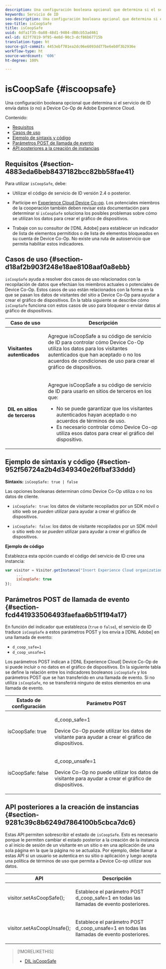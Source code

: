 ```yaml
---
description: Una configuración booleana opcional que determina si el servicio de ID envía datos (o no) a Device Co-Op de Adobe Experience Cloud.
keywords: Servicio de ID
seo-description: Una configuración booleana opcional que determina si el servicio de ID envía datos (o no) a Device Co-Op de Adobe Experience Cloud.
seo-title: isCoopSafe
title: isCoopSafe
uuid: 4dfa1f35-0a88-48d1-9484-d88cb53ad461
exl-id: 827f7819-9f95-4e8d-90c3-dcf86b67715b
translation-type: ht
source-git-commit: 4453ebf701ea2dc06e6093dd77be6eb0f3b2936e
workflow-type: ht
source-wordcount: '606'
ht-degree: 100%

---
```


# isCoopSafe {#iscoopsafe}

Una configuración booleana opcional que determina si el servicio de ID envía datos (o no) a Device Co-Op de Adobe Experience Cloud.

Contenido:

<ul class="simplelist"> 
 <li> <a href="../../library/function-vars/coopsafe.md#section-4883eda6beb8437182bcc82bb58fae41" format="dita" scope="local"> Requisitos </a> </li> 
 <li> <a href="../../library/function-vars/coopsafe.md#section-d18af2b903f248e18ae8108aaf0a8ebb" format="dita" scope="local"> Casos de uso </a> </li> 
 <li> <a href="../../library/function-vars/coopsafe.md#section-952f56724a2b4d349340e26fbaf33ddd" format="dita" scope="local"> Ejemplo de sintaxis y código </a> </li> 
 <li> <a href="../../library/function-vars/coopsafe.md#section-fcd441933506493faefaa6b51f194a17" format="dita" scope="local"> Parámetros POST de llamada de evento </a> </li> 
 <li> <a href="../../library/function-vars/coopsafe.md#section-9281c39c8b6249d7864100b5cbca7dc6" format="dita" scope="local"> API posteriores a la creación de instancias </a> </li> 
</ul>

## Requisitos {#section-4883eda6beb8437182bcc82bb58fae41}

Para utilizar `isCoopSafe`, debe:

* Utilizar el código de servicio de ID versión 2.4 o posterior.
* Participe en [Experience Cloud Device Co-op](https://docs.adobe.com/content/help/es-ES/device-co-op/using/about/overview.html). Los potenciales miembros de la cooperación también deben revisar esta documentación para determinar si `isCoopSafe` soluciona los posibles problemas sobre cómo se utilizan los datos para crear el gráfico de dispositivos.

* Trabaje con su consultor de [!DNL Adobe] para establecer un indicador de lista de elementos permitidos o de lista de elementos bloqueados en su cuenta de Device Co-Op. No existe una ruta de autoservicio que permita habilitar estos indicadores.

## Casos de uso {#section-d18af2b903f248e18ae8108aaf0a8ebb}

`isCoopSafe` ayuda a resolver dos casos de uso relacionados con la recopilación de datos que efectúan los miembros actuales o potenciales de Device Co-Op. Estos casos de uso están relacionados con la forma en la que se pasan los datos de visitantes del sitio a Device Co-Op para ayudar a crear el gráfico de dispositivos. En la tabla siguiente se describe cómo `isCoopSafe` funciona con estos casos de uso para bloquear o enviar datos al gráfico de dispositivos.

<table id="table_A24C63D2A21F47EDBAC8FA5E7BE888D8"> 
 <thead> 
  <tr> 
   <th colname="col1" class="entry"> Caso de uso </th> 
   <th colname="col2" class="entry"> Descripción </th> 
  </tr> 
 </thead>
 <tbody> 
  <tr> 
   <td colname="col1"> <p> <b>Visitantes autenticados</b> </p> </td> 
   <td colname="col2"> <p>Agregue <span class="codeph">isCoopSafe</span> a su código de servicio de ID para controlar cómo Device Co-Op utiliza los datos para los visitantes autenticados que han aceptado o no los acuerdos de condiciones de uso para crear el gráfico de dispositivos. </p> </td> 
  </tr> 
  <tr> 
   <td colname="col1"> <p> <b>DIL en sitios de terceros</b> </p> </td> 
   <td colname="col2"> <p>Agregue <span class="codeph">isCoopSafe</span> a su código de servicio de ID para usarlo en sitios de terceros en los que: </p> <p> 
     <ul id="ul_C27BB26510314834A2A7CD99D46DA4AC"> 
      <li id="li_4E6AE574F18646F09C0CF4553EEA1A9E">No se puede garantizar que los visitantes autenticados hayan aceptado o no acuerdos de términos de uso. </li> 
      <li id="li_26D0561BF32B4278B0A6B5082C17FED8">Es necesario controlar cómo Device Co-op utiliza esos datos para crear el gráfico del dispositivo. </li> 
     </ul> </p> </td> 
  </tr> 
 </tbody> 
</table>

## Ejemplo de sintaxis y código {#section-952f56724a2b4d349340e26fbaf33ddd}

**Sintaxis:** `isCoopSafe: true | false`

Las opciones booleanas determinan cómo Device Co-Op utiliza o no los datos de cliente.

* `isCoopSafe: true`: los datos de visitante recopilados por un SDK móvil o sitio web se *pueden* utilizar para ayudar a crear el gráfico de dispositivos.

* `isCoopSafe: false`: los datos de visitante recopilados por un SDK móvil o sitio web *no se pueden* utilizar para ayudar a crear el gráfico de dispositivos.

**Ejemplo de código**

Establezca esta opción cuando el código del servicio de ID cree una instancia:

```js
var visitor = Visitor.getInstance("Insert Experience Cloud organization ID here",{ 
     ... 
     isCoopSafe: true 
});
```

## Parámetros POST de llamada de evento {#section-fcd441933506493faefaa6b51f194a17}

En función del indicador que establezca (`true` o `false`), el servicio de ID traduce `isCoopSafe` a estos parámetros POST y los envía a [!DNL Adobe] en una llamada de evento:

* `d_coop_safe=1`
* `d_coop_unsafe=1`

Los parámetros POST indican a [!DNL Experience Cloud] Device Co-Op de si puede incluir o no datos en el gráfico de dispositivos. En la siguiente tabla se define la relación entre los indicadores booleanos `isCoopSafe` y los parámetros POST que se han transferido en una llamada de evento. Si no utiliza `isCoopSafe`, no se transferirá ninguno de estos elementos en una llamada de evento.

<table id="table_0A544534CA904F4D9836A34B8C1EACBB"> 
 <thead> 
  <tr> 
   <th colname="col1" class="entry"> Estado de configuración </th> 
   <th colname="col2" class="entry"> Parámetro POST </th> 
  </tr> 
 </thead>
 <tbody> 
  <tr> 
   <td colname="col1"> <p> <span class="codeph"> isCoopSafe: true </span> </p> </td> 
   <td colname="col2"> <p> <span class="codeph"> d_coop_safe=1 </span> </p> <p>Device Co-Op puede utilizar los datos de visitante para ayudar a crear el gráfico de dispositivos. </p> </td> 
  </tr> 
  <tr> 
   <td colname="col1"> <p> <span class="codeph"> isCoopSafe: false </span> </p> </td> 
   <td colname="col2"> <p> <span class="codeph"> d_coop_unsafe=1 </span> </p> <p>Device Co-Op no puede utilizar los datos de visitante para ayudar a crear el gráfico de dispositivos. </p> </td> 
  </tr> 
 </tbody> 
</table>

## API posteriores a la creación de instancias {#section-9281c39c8b6249d7864100b5cbca7dc6}

Estas API permiten sobrescribir el estado de `isCoopSafe`. Esto es necesario porque le permiten cambiar el estado posterior a la creación de la instancia o al inicio de sesión de un visitante en un sitio o en una aplicación de una sola página en la que la página no se actualiza. Por ejemplo, debe llamar a estas API si un usuario se autentica en su sitio o aplicación y luego acepta una política de términos de uso que permita a Device Co-op utilizar sus datos.

<table id="table_BAA96B1F82BE48C3A61A1AF1367BA45C"> 
 <thead> 
  <tr> 
   <th colname="col1" class="entry"> API </th> 
   <th colname="col2" class="entry"> Descripción </th> 
  </tr> 
 </thead>
 <tbody> 
  <tr> 
   <td colname="col1"> <p> <span class="codeph"> visitor.setAsCoopSafe(); </span> </p> </td> 
   <td colname="col2"> <p>Establece el parámetro POST <span class="codeph">d_coop_safe=1</span> en todas las llamadas de evento posteriores. </p> </td> 
  </tr> 
  <tr> 
   <td colname="col1"> <p> <span class="codeph"> visitor.setAsCoopUnsafe(); </span> </p> </td> 
   <td colname="col2"> <p>Establece el parámetro POST <span class="codeph">d_coop_unsafe=1</span> en todas las llamadas de evento posteriores. </p> </td> 
  </tr> 
 </tbody> 
</table>

<!--
Wiki page https://wiki.corp.adobe.com/x/RCfFTg
-->

>[!MORELIKETHIS]
>
>* [DIL isCoopSafe](https://docs.adobe.com/content/help/es-ES/audience-manager/user-guide/dil-api/class-level-dil-methods/dil-coopsafe.html)

